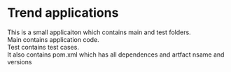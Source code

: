 # Trend applications

This is a small applicaiton which contains main and test folders.  
Main contains application code.  
Test contains test cases.  
It also contains pom.xml which has all dependences and artfact nsame and versions
